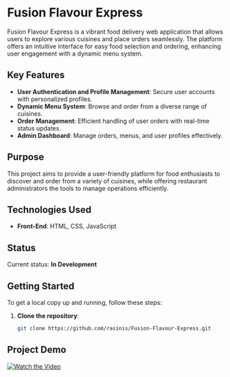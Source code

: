 # Fusion Flavour Express

Fusion Flavour Express is a vibrant food delivery web application that allows users to explore various cuisines and place orders seamlessly. The platform offers an intuitive interface for easy food selection and ordering, enhancing user engagement with a dynamic menu system.

## Key Features

- **User Authentication and Profile Management**: Secure user accounts with personalized profiles.
- **Dynamic Menu System**: Browse and order from a diverse range of cuisines.
- **Order Management**: Efficient handling of user orders with real-time status updates.
- **Admin Dashboard**: Manage orders, menus, and user profiles effectively.

## Purpose

This project aims to provide a user-friendly platform for food enthusiasts to discover and order from a variety of cuisines, while offering restaurant administrators the tools to manage operations efficiently.

## Technologies Used

- **Front-End**: HTML, CSS, JavaScript


## Status

Current status: **In Development**

## Getting Started

To get a local copy up and running, follow these steps:

1. **Clone the repository**:
   ```bash
   git clone https://github.com/rasinis/Fusion-Flavour-Express.git
## Project Demo

[![Watch the Video](https://drive.google.com/uc?export=view&id=1CVN4ARChiJPq-dgqG3yhZs_qnDxM8neg)](https://drive.google.com/file/d/1qHCPfvURt_xerGxt1_0vPDSOLIQlD6hH/view?usp=drive_link)

